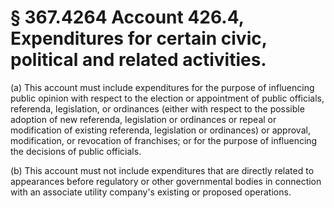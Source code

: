 # § 367.4264   Account 426.4, Expenditures for certain civic, political and related activities.

(a) This account must include expenditures for the purpose of influencing public opinion with respect to the election or appointment of public officials, referenda, legislation, or ordinances (either with respect to the possible adoption of new referenda, legislation or ordinances or repeal or modification of existing referenda, legislation or ordinances) or approval, modification, or revocation of franchises; or for the purpose of influencing the decisions of public officials.


(b) This account must not include expenditures that are directly related to appearances before regulatory or other governmental bodies in connection with an associate utility company's existing or proposed operations.




